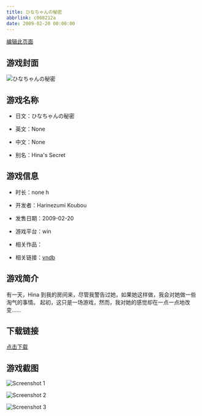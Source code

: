 ```yaml
---
title: ひなちゃんの秘密
abbrlink: c068212a
date: 2009-02-20 00:00:00
---
```

[编辑此页面](https://github.com/ACG-3/ADV3-source/blob/main/source/_posts/games/%E3%81%B2%E3%81%AA%E3%81%A1%E3%82%83%E3%82%93%E3%81%AE%E7%A7%98%E5%AF%86.md)

## 游戏封面

![ひなちゃんの秘密](https%3A//pan.timero.xyz/onedrive/img_lib_001/%E3%81%B2%E3%81%AA%E3%81%A1%E3%82%83%E3%82%93%E3%81%AE%E7%A7%98%E5%AF%86_cover.avif)


## 游戏名称

- 日文：ひなちゃんの秘密
- 英文：None
- 中文：None

- 别名：Hina's Secret


## 游戏信息

- 时长：none h
- 开发者：Harinezumi Koubou
- 发售日期：2009-02-20
- 游戏平台：win
- 相关作品：

- 相关链接：[vndb](https://vndb.org/v2074)


## 游戏简介

有一天，Hina 到我的房间来，尽管我警告过她，如果她这样做，我会对她做一些淘气的事情。
起初，这只是一场游戏，然而，我对她的感觉却在一点一点地改变......




## 下载链接

[点击下载](https://pan.timero.xyz/onedrive/adv_lib_001/%E3%81%B2%E3%81%AA%E3%81%A1%E3%82%83%E3%82%93%E3%81%AE%E7%A7%98%E5%AF%86)


## 游戏截图


![Screenshot 1](https%3A//pan.timero.xyz/onedrive/img_lib_001/%E3%81%B2%E3%81%AA%E3%81%A1%E3%82%83%E3%82%93%E3%81%AE%E7%A7%98%E5%AF%86_Screenshot_1.avif)

![Screenshot 2](https%3A//pan.timero.xyz/onedrive/img_lib_001/%E3%81%B2%E3%81%AA%E3%81%A1%E3%82%83%E3%82%93%E3%81%AE%E7%A7%98%E5%AF%86_Screenshot_2.avif)

![Screenshot 3](https%3A//pan.timero.xyz/onedrive/img_lib_001/%E3%81%B2%E3%81%AA%E3%81%A1%E3%82%83%E3%82%93%E3%81%AE%E7%A7%98%E5%AF%86_Screenshot_3.avif)


